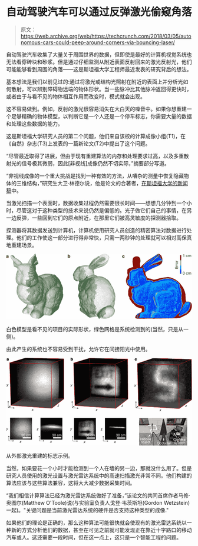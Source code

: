 # 自动驾驶汽车可以通过反弹激光偷窥角落 

> 原文：<https://web.archive.org/web/https://techcrunch.com/2018/03/05/autonomous-cars-could-peep-around-corners-via-bouncing-laser/>

自动驾驶汽车收集了大量关于周围世界的数据，但即使是最好的计算机视觉系统也无法看穿砖块和砂浆。但是通过仔细监测从附近表面反射回来的激光反射光，他们可能能够看到周围的角落——这是斯坦福大学工程师最近发表的研究背后的想法。

基本想法是我们以前见过的:通过将激光或结构光照射在附近的表面上并分析光如何散射，可以辨别障碍物远端的物体形状。当一些脉冲比其他脉冲返回得更快时，或者由于与看不见的物体相互作用而改变时，模式就会出现。

这不容易做到。例如，反射的激光很容易消失在大白天的噪音中。如果你想重建一个足够精确的物体模型，以判断它是一个人还是一个停车标志，你需要大量的数据和处理这些数据的能力。

这是斯坦福大学研究人员的第二个问题，他们来自该校的计算成像小组(T1)，在《自然》杂志(T3)上发表的一篇新论文(T2)中提出了这个问题。

“尽管最近取得了进展，但由于现有重建算法的内存和处理要求过高，以及多重散射光的信号极其微弱，因此[非视线]成像仍然不切实际，”摘要部分写道。

“非视线成像的一个重大挑战是找到一种有效的方法，从嘈杂的测量中恢复隐藏物体的三维结构，”研究生大卫·林德尔说，他是论文的合著者，[在斯坦福大学的新闻稿](https://web.archive.org/web/20221209194324/https://news.stanford.edu/2018/03/05/technique-can-see-objects-hidden-around-corners/)中。

当激光扫描一个表面时，数据收集过程仍然需要很长时间——想想几分钟到一个小时，尽管这对于这种类型的技术来说仍然是偏低的。光子做它们自己的事情，在另一边反弹，一些回到它们的原点附近，在那里它们被高灵敏度的探测器拾取。

探测器将其数据发送到计算机，计算机使用研究人员创造的精密算法对数据进行处理。他们的工作使这一部分进行得非常快，只需一两秒钟的处理就可以相对高保真地重建场景。

![](img/1dd199973c39bc6f88bd33e9ba2e47ed.png)

白色模型是看不见的项目的实际形状，绿色网格是系统检测到的(当然，只是从一侧)。

由此产生的系统也不容易受到干扰，允许它在间接阳光中使用。

![](img/9b6834e67c1c6062ec41eebe2eb118f5.png)

从外部激光重建的标志示例。

当然，如果要花一个小时才能检测到一个人在墙的另一边，那就没什么用了。但是研究人员使用的激光设置与激光雷达系统中的高速扫描激光非常不同。他们构建的算法应该与这些算法兼容，这将大大减少数据采集时间。

“我们相信计算算法已经为激光雷达系统做好了准备，”该论文的共同首席作者马修·奥图尔(Matthew O'Toole)说(与实验室负责人戈登·韦茨斯坦(Gordon Wetzstein)一起)。"关键问题是当前激光雷达系统的硬件是否支持这种类型的成像."

如果他们的理论是正确的，那么这种算法可能很快就会使现有的激光雷达系统以一种新的方式分析他们的数据，甚至在可见之前就可能发现正在靠近十字路口的移动汽车或人。这还需要一段时间，但在这一点上，这只是一个智能工程的问题。